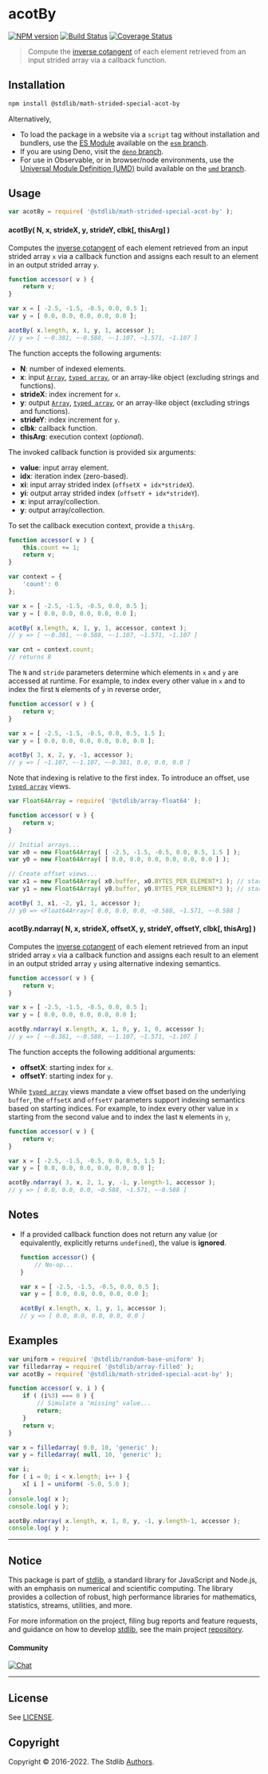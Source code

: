 <!--

@license Apache-2.0

Copyright (c) 2021 The Stdlib Authors.

Licensed under the Apache License, Version 2.0 (the "License");
you may not use this file except in compliance with the License.
You may obtain a copy of the License at

   http://www.apache.org/licenses/LICENSE-2.0

Unless required by applicable law or agreed to in writing, software
distributed under the License is distributed on an "AS IS" BASIS,
WITHOUT WARRANTIES OR CONDITIONS OF ANY KIND, either express or implied.
See the License for the specific language governing permissions and
limitations under the License.

-->

<!-- lint disable maximum-heading-length -->

# acotBy

[![NPM version][npm-image]][npm-url] [![Build Status][test-image]][test-url] [![Coverage Status][coverage-image]][coverage-url] <!-- [![dependencies][dependencies-image]][dependencies-url] -->

> Compute the [inverse cotangent][@stdlib/math/base/special/acot] of each element retrieved from an input strided array via a callback function.

<section class="intro">

</section>

<!-- /.intro -->

<section class="installation">

## Installation

```bash
npm install @stdlib/math-strided-special-acot-by
```

Alternatively,

-   To load the package in a website via a `script` tag without installation and bundlers, use the [ES Module][es-module] available on the [`esm` branch][esm-url].
-   If you are using Deno, visit the [`deno` branch][deno-url].
-   For use in Observable, or in browser/node environments, use the [Universal Module Definition (UMD)][umd] build available on the [`umd` branch][umd-url].

</section>

<section class="usage">

## Usage

```javascript
var acotBy = require( '@stdlib/math-strided-special-acot-by' );
```

#### acotBy( N, x, strideX, y, strideY, clbk\[, thisArg] )

Computes the [inverse cotangent][@stdlib/math/base/special/acot] of each element retrieved from an input strided array `x` via a callback function and assigns each result to an element in an output strided array `y`.

```javascript
function accessor( v ) {
    return v;
}

var x = [ -2.5, -1.5, -0.5, 0.0, 0.5 ];
var y = [ 0.0, 0.0, 0.0, 0.0, 0.0 ];

acotBy( x.length, x, 1, y, 1, accessor );
// y => [ ~-0.381, ~-0.588, ~-1.107, ~1.571, ~1.107 ]
```

The function accepts the following arguments:

-   **N**: number of indexed elements.
-   **x**: input [`Array`][mdn-array], [`typed array`][mdn-typed-array], or an array-like object (excluding strings and functions).
-   **strideX**: index increment for `x`.
-   **y**: output [`Array`][mdn-array], [`typed array`][mdn-typed-array], or an array-like object (excluding strings and functions).
-   **strideY**: index increment for `y`.
-   **clbk**: callback function.
-   **thisArg**: execution context (_optional_).

The invoked callback function is provided six arguments:

-   **value**: input array element.
-   **idx**: iteration index (zero-based).
-   **xi**: input array strided index (`offsetX + idx*strideX`).
-   **yi**: output array strided index (`offsetY + idx*strideY`).
-   **x**: input array/collection.
-   **y**: output array/collection.

To set the callback execution context, provide a `thisArg`.

```javascript
function accessor( v ) {
    this.count += 1;
    return v;
}

var context = {
    'count': 0
};

var x = [ -2.5, -1.5, -0.5, 0.0, 0.5 ];
var y = [ 0.0, 0.0, 0.0, 0.0, 0.0 ];

acotBy( x.length, x, 1, y, 1, accessor, context );
// y => [ ~-0.381, ~-0.588, ~-1.107, ~1.571, ~1.107 ]

var cnt = context.count;
// returns 8
```

The `N` and `stride` parameters determine which elements in `x` and `y` are accessed at runtime. For example, to index every other value in `x` and to index the first `N` elements of `y` in reverse order,

```javascript
function accessor( v ) {
    return v;
}

var x = [ -2.5, -1.5, -0.5, 0.0, 0.5, 1.5 ];
var y = [ 0.0, 0.0, 0.0, 0.0, 0.0, 0.0 ];

acotBy( 3, x, 2, y, -1, accessor );
// y => [ ~1.107, ~-1.107, ~-0.381, 0.0, 0.0, 0.0 ]
```

Note that indexing is relative to the first index. To introduce an offset, use [`typed array`][mdn-typed-array] views.

```javascript
var Float64Array = require( '@stdlib/array-float64' );

function accessor( v ) {
    return v;
}

// Initial arrays...
var x0 = new Float64Array( [ -2.5, -1.5, -0.5, 0.0, 0.5, 1.5 ] );
var y0 = new Float64Array( [ 0.0, 0.0, 0.0, 0.0, 0.0, 0.0 ] );

// Create offset views...
var x1 = new Float64Array( x0.buffer, x0.BYTES_PER_ELEMENT*1 ); // start at 2nd element
var y1 = new Float64Array( y0.buffer, y0.BYTES_PER_ELEMENT*3 ); // start at 4th element

acotBy( 3, x1, -2, y1, 1, accessor );
// y0 => <Float64Array>[ 0.0, 0.0, 0.0, ~0.588, ~1.571, ~-0.588 ]
```

#### acotBy.ndarray( N, x, strideX, offsetX, y, strideY, offsetY, clbk\[, thisArg] )

Computes the [inverse cotangent][@stdlib/math/base/special/acot] of each element retrieved from an input strided array `x` via a callback function and assigns each result to an element in an output strided array `y` using alternative indexing semantics.

```javascript
function accessor( v ) {
    return v;
}

var x = [ -2.5, -1.5, -0.5, 0.0, 0.5 ];
var y = [ 0.0, 0.0, 0.0, 0.0, 0.0 ];

acotBy.ndarray( x.length, x, 1, 0, y, 1, 0, accessor );
// y => [ ~-0.381, ~-0.588, ~-1.107, ~1.571, ~1.107 ]
```

The function accepts the following additional arguments:

-   **offsetX**: starting index for `x`.
-   **offsetY**: starting index for `y`.

While [`typed array`][mdn-typed-array] views mandate a view offset based on the underlying `buffer`, the `offsetX` and `offsetY` parameters support indexing semantics based on starting indices. For example, to index every other value in `x` starting from the second value and to index the last `N` elements in `y`,

```javascript
function accessor( v ) {
    return v;
}

var x = [ -2.5, -1.5, -0.5, 0.0, 0.5, 1.5 ];
var y = [ 0.0, 0.0, 0.0, 0.0, 0.0, 0.0 ];

acotBy.ndarray( 3, x, 2, 1, y, -1, y.length-1, accessor );
// y => [ 0.0, 0.0, 0.0, ~0.588, ~1.571, ~-0.588 ]
```

</section>

<!-- /.usage -->

<section class="notes">

## Notes

-   If a provided callback function does not return any value (or equivalently, explicitly returns `undefined`), the value is **ignored**.

    ```javascript
    function accessor() {
        // No-op...
    }

    var x = [ -2.5, -1.5, -0.5, 0.0, 0.5 ];
    var y = [ 0.0, 0.0, 0.0, 0.0, 0.0 ];

    acotBy( x.length, x, 1, y, 1, accessor );
    // y => [ 0.0, 0.0, 0.0, 0.0, 0.0 ]
    ```

</section>

<!-- /.notes -->

<section class="examples">

## Examples

<!-- eslint no-undef: "error" -->

```javascript
var uniform = require( '@stdlib/random-base-uniform' );
var filledarray = require( '@stdlib/array-filled' );
var acotBy = require( '@stdlib/math-strided-special-acot-by' );

function accessor( v, i ) {
    if ( (i%3) === 0 ) {
        // Simulate a "missing" value...
        return;
    }
    return v;
}

var x = filledarray( 0.0, 10, 'generic' );
var y = filledarray( null, 10, 'generic' );

var i;
for ( i = 0; i < x.length; i++ ) {
    x[ i ] = uniform( -5.0, 5.0 );
}
console.log( x );
console.log( y );

acotBy.ndarray( x.length, x, 1, 0, y, -1, y.length-1, accessor );
console.log( y );
```

</section>

<!-- /.examples -->

<!-- Section for related `stdlib` packages. Do not manually edit this section, as it is automatically populated. -->

<section class="related">

</section>

<!-- /.related -->

<!-- Section for all links. Make sure to keep an empty line after the `section` element and another before the `/section` close. -->


<section class="main-repo" >

* * *

## Notice

This package is part of [stdlib][stdlib], a standard library for JavaScript and Node.js, with an emphasis on numerical and scientific computing. The library provides a collection of robust, high performance libraries for mathematics, statistics, streams, utilities, and more.

For more information on the project, filing bug reports and feature requests, and guidance on how to develop [stdlib][stdlib], see the main project [repository][stdlib].

#### Community

[![Chat][chat-image]][chat-url]

---

## License

See [LICENSE][stdlib-license].


## Copyright

Copyright &copy; 2016-2022. The Stdlib [Authors][stdlib-authors].

</section>

<!-- /.stdlib -->

<!-- Section for all links. Make sure to keep an empty line after the `section` element and another before the `/section` close. -->

<section class="links">

[npm-image]: http://img.shields.io/npm/v/@stdlib/math-strided-special-acot-by.svg
[npm-url]: https://npmjs.org/package/@stdlib/math-strided-special-acot-by

[test-image]: https://github.com/stdlib-js/math-strided-special-acot-by/actions/workflows/test.yml/badge.svg
[test-url]: https://github.com/stdlib-js/math-strided-special-acot-by/actions/workflows/test.yml

[coverage-image]: https://img.shields.io/codecov/c/github/stdlib-js/math-strided-special-acot-by/main.svg
[coverage-url]: https://codecov.io/github/stdlib-js/math-strided-special-acot-by?branch=main

<!--

[dependencies-image]: https://img.shields.io/david/stdlib-js/math-strided-special-acot-by.svg
[dependencies-url]: https://david-dm.org/stdlib-js/math-strided-special-acot-by/main

-->

[umd]: https://github.com/umdjs/umd
[es-module]: https://developer.mozilla.org/en-US/docs/Web/JavaScript/Guide/Modules

[deno-url]: https://github.com/stdlib-js/math-strided-special-acot-by/tree/deno
[umd-url]: https://github.com/stdlib-js/math-strided-special-acot-by/tree/umd
[esm-url]: https://github.com/stdlib-js/math-strided-special-acot-by/tree/esm

[chat-image]: https://img.shields.io/gitter/room/stdlib-js/stdlib.svg
[chat-url]: https://gitter.im/stdlib-js/stdlib/

[stdlib]: https://github.com/stdlib-js/stdlib

[stdlib-authors]: https://github.com/stdlib-js/stdlib/graphs/contributors

[stdlib-license]: https://raw.githubusercontent.com/stdlib-js/math-strided-special-acot-by/main/LICENSE

[mdn-array]: https://developer.mozilla.org/en-US/docs/Web/JavaScript/Reference/Global_Objects/Array

[mdn-typed-array]: https://developer.mozilla.org/en-US/docs/Web/JavaScript/Reference/Global_Objects/TypedArray

[@stdlib/math/base/special/acot]: https://github.com/stdlib-js/math-base-special-acot

</section>

<!-- /.links -->
